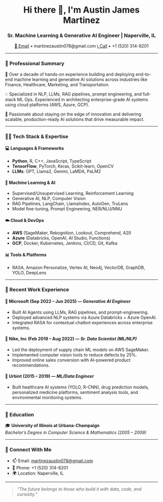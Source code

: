 <h1 align="center">Hi there 👋, I'm Austin James Martinez</h1>
<h3 align="center">Sr. Machine Learning & Generative AI Engineer | Naperville, IL</h3>

<p align="center">
  <a href="mailto:martinezaustin078@gmail.com">📧 Email</a> • martinezaustin078@gmail.com
  <a href="tel:+15203148201">📞 Call</a> • +1 (520) 314-8201
</p>

---

### 🚀 Professional Summary

🎯 Over a decade of hands-on experience building and deploying end-to-end machine learning and generative AI solutions across industries like Finance, Healthcare, Marketing, and Transportation.

💡 Specialized in NLP, LLMs, RAG pipelines, prompt engineering, and full-stack ML Ops. Experienced in architecting enterprise-grade AI systems using cloud platforms (AWS, Azure, GCP).

🧠 Passionate about staying on the edge of innovation and delivering scalable, production-ready AI solutions that drive measurable impact.

---

### 👨‍💻 Tech Stack & Expertise

#### 💻 Languages & Frameworks
- **Python**, R, C++, JavaScript, TypeScript
- **TensorFlow**, PyTorch, Keras, Scikit-learn, OpenCV
- **LLMs**: GPT, Llama2, Gemini, LaMDA, PaLM2

#### 🤖 Machine Learning & AI
- Supervised/Unsupervised Learning, Reinforcement Learning
- Generative AI, NLP, Computer Vision
- RAG Pipelines, LangChain, LlamaIndex, AutoGen, TruLens
- Model fine-tuning, Prompt Engineering, NER/NLU/NNU

#### ☁️ Cloud & DevOps
- **AWS** (SageMaker, Rekognition, Lookout, Comprehend, A2I)
- **Azure** (Databricks, OpenAI, AI Studio, Functions)
- **GCP**, Docker, Kubernetes, Jenkins, CI/CD, Git, Kafka

#### 📊 Tools & Platforms
- RASA, Amazon Personalize, Vertex AI, Neo4j, VectorDB, GraphDB, YOLO, DeepLens

---

### 🧠 Recent Work Experience

#### 💼 **Microsoft** (Sep 2022 – Jun 2025) — *Generative AI Engineer*
- Built AI Agents using LLMs, RAG pipelines, and prompt-engineering.
- Deployed advanced NLP systems via Azure Databricks + Azure OpenAI.
- Integrated RASA for contextual chatbot experiences across enterprise systems.

#### 💼 **Nike, Inc** (Feb 2019 – Aug 2022) — *Sr. Data Scientist (ML/NLP)*
- Led the deployment of supply chain ML models on AWS SageMaker.
- Implemented computer vision tools to reduce defects by 25%.
- Improved online sales conversion with AI-powered product recommendations.

#### 💼 **Urbint** (2015 – 2019) — *ML/Data Engineer*
- Built healthcare AI systems (YOLO, R-CNN), drug prediction models, personalized medicine platforms, sentiment analysis tools, and environmental monitoring systems.

---

### 🌱 Education

🎓 **University of Illinois at Urbana-Champaign**  
*Bachelor’s Degree in Computer Science & Mathematics (2005 – 2009)*

---

### 🔗 Connect With Me

- 📫 Email: [martinezaustin078@gmail.com](mailto:martinezaustin078@gmail.com)
- 📱 Phone: +1 (520) 314-8201
- 🌍 Location: Naperville, IL

---

> *“The future belongs to those who build it with data, code, and curiosity.”*
